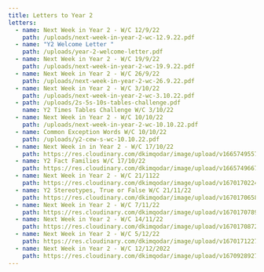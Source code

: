 ```yaml
---
title: Letters to Year 2
letters:
  - name: Next Week in Year 2 - W/C 12/9/22
    path: /uploads/next-week-in-year-2-wc-12.9.22.pdf
  - name: "Y2 Welcome Letter "
    path: /uploads/year-2-welcome-letter.pdf
  - name: Next Week in Year 2 - W/C 19/9/22
    path: /uploads/next-week-in-year-2-wc-19.9.22.pdf
  - name: Next Week in Year 2 - W/C 26/9/22
    path: /uploads/next-week-in-year-2-wc-26.9.22.pdf
  - name: Next Week in Year 2 - W/C 3/10/22
    path: /uploads/next-week-in-year-2-wc-3.10.22.pdf
  - path: /uploads/2s-5s-10s-tables-challenge.pdf
    name: Y2 Times Tables Challenge W/C 3/10/22
  - name: Next Week in Year 2 - W/C 10/10/22
    path: /uploads/next-week-in-year-2-wc-10.10.22.pdf
  - name: Common Exception Words W/C 10/10/22
    path: /uploads/y2-cew-s-wc-10.10.22.pdf
  - name: Next Week in in Year 2 - W/C 17/10/22
    path: https://res.cloudinary.com/dkimqodar/image/upload/v1665749557/letters/y2/Next_Week_in_Year_2_WC_17.10.22_gj1dno.pdf
  - name: Y2 Fact Families W/C 17/10/22
    path: https://res.cloudinary.com/dkimqodar/image/upload/v1665749667/letters/y2/Y2_Fact_families_WC_17.10.22_qppf1v.pdf
  - name: Next Week in Year 2 - W/C 21/1122
    path: https://res.cloudinary.com/dkimqodar/image/upload/v1670170224/letters/y2/Next_Week_in_Year_2_-_WC_21.11.22_i4htyj.pdf
  - name: Y2 Stereotypes, True or False W/C 21/11/22
    path: https://res.cloudinary.com/dkimqodar/image/upload/v1670170658/letters/y2/Year_2_WC_21.11.22_Stereotypes_true_or_false_kri0cp.pdf
  - name: Next Week in Year 2 - W/C 7/11/22
    path: https://res.cloudinary.com/dkimqodar/image/upload/v1670170789/letters/y2/Next_Week_in_Year_2_WC_7.11.22_temqlb.pdf
  - name: Next Week in Year 2 - W/C 14/11/22
    path: https://res.cloudinary.com/dkimqodar/image/upload/v1670170872/letters/y2/Next_Week_in_Year_2_WC_14.11.22_evypzo.pdf
  - name: Next Week in Year 2 - W/C 5/12/22
    path: https://res.cloudinary.com/dkimqodar/image/upload/v1670171227/letters/y2/Next_Week_in_Year_2_WC_5.12.22_kxpsxj.pdf
  - name: Next Week in Year 2 - W/C 12/12/2022
    path: https://res.cloudinary.com/dkimqodar/image/upload/v1670928927/letters/y2/Next_Week_in_Year_2_WC_12.12.22_1_e2tedn.pdf
---
```

